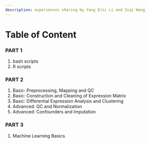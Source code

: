 ```yaml
---
description: experiences sharing by Yang Eric Li and Siqi Wang
---
```


# Table of Content

### PART 1

1. bash scripts
2. R scripts

### PART 2

1. Basic: Preprocessing, Mapping and QC
2. Basic: Construction and Cleaning of Expression Matrix
3. Basic: Differential Expression Analysis and Clustering
4. Advanced: QC and Normalization
5. Advanced: Confounders and Imputation

### PART 3

1. Machine Learning Basics



